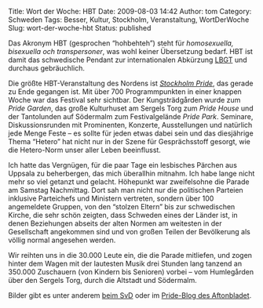 Title: Wort der Woche: HBT
Date: 2009-08-03 14:42
Author: tom
Category: Schweden
Tags: Besser, Kultur, Stockholm, Veranstaltung, WortDerWoche
Slug: wort-der-woche-hbt
Status: published

Das Akronym HBT (gesprochen “hohbehteh”) steht für *homosexuella,
bisexuella och transpersoner*, was wohl keiner Übersetzung bedarf. HBT
ist damit das schwedische Pendant zur internationalen Abkürzung
[LBGT](http://de.wikipedia.org/wiki/LGBT) und durchaus gebräuchlich.

Die größte HBT-Veranstaltung des Nordens ist [*Stockholm
Pride*](http://www.stockholmpride.org/), das gerade zu Ende gegangen
ist. Mit über 700 Programmpunkten in einer knappen Woche war das
Festival sehr sichtbar. Der Kungsträdgården wurde zum *Pride Garden*,
das große Kulturhuset am Sergels Torg zum *Pride House* und der
Tantolunden auf Södermalm zum Festivalgelände *Pride Park*. Seminare,
Diskussionsrunden mit Prominenten, Konzerte, Ausstellungen und natürlich
jede Menge Feste – es sollte für jeden etwas dabei sein und das
diesjährige Thema “Hetero” hat nicht nur in der Szene für Gesprächsstoff
gesorgt, wie die Hetero-Norm unser aller Leben beeinflusst.

Ich hatte das Vergnügen, für die paar Tage ein lesbisches Pärchen aus
Uppsala zu beherbergen, das mich überallhin mitnahm. Ich habe lange
nicht mehr so viel getanzt und gelacht. Höhepunkt war zweifelsohne die
Parade am Samstag Nachmittag. Dort sah man nicht nur die politischen
Parteien inklusive Parteichefs und Ministern vertreten, sondern über 100
angemeldete Gruppen, von den “stolzen Eltern” bis zur schwedischen
Kirche, die sehr schön zeigten, dass Schweden eines der Länder ist, in
denen Beziehungen abseits der alten Normen am weitesten in der
Gesellschaft angekommen sind und von großen Teilen der Bevölkerung als
völlig normal angesehen werden.

Wir reihten uns in die 30.000 Leute ein, die die Parade mitliefen, und
zogen hinter dem Wagen mit der lautesten Musik drei Stunden lang tanzend
an 350.000 Zuschauern (von Kindern bis Senioren) vorbei – vom
Humlegården über den Sergels Torg, durch die Altstadt und Södermalm.

Bilder gibt es unter anderem [beim
SvD](http://www.svd.se/nyheter/inrikes/artikel_3293241.svd?imgID=18)
oder im [Pride-Blog des
Aftonbladet](http://blogg.aftonbladet.se/pridebloggen).

